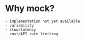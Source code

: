# Why mock?

```
- implementation not yet available
- variability
- slow/latency
- cost/API rate limiting
```